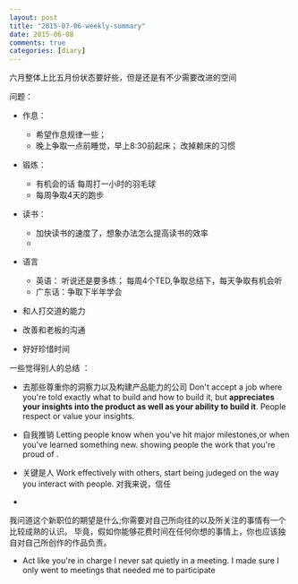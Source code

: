 ```yaml
---
layout: post
title: "2015-07-06-weekly-summary"
date: 2015-06-08
comments: true
categories: [diary]
---
```


六月整体上比五月份状态要好些，但是还是有不少需要改进的空间

问题：
   * 作息：
     - 希望作息规律一些；
     - 晚上争取一点前睡觉，早上8:30前起床； 改掉赖床的习惯
   
   * 锻炼：
     - 有机会的话 每周打一小时的羽毛球
     - 每周争取4天的跑步
     
   * 读书：
     - 加快读书的速度了，想象办法怎么提高读书的效率
     -
     
   * 语言
     - 英语： 听说还是要多练； 每周4个TED,争取总结下，每天争取有机会听
     - 广东话：争取下半年学会

   * 和人打交道的能力
   - 改善和老板的沟通

   * 好好珍惜时间

一些觉得别人的总结 ：
   * 去那些尊重你的洞察力以及构建产品能力的公司
Don't accept a job where you're told exactly what to build and how to build it,
but  **appreciates your insights into the product as well as your ability to build it**.
People respect or value your insights.

   * 自我推销
   Letting people know when you've hit major milestones,or when you've learned something new.
   showing people the work that you're proud of .
   
   * 关键是人
   Work effectively with others, start being judeged on the way you interact with people.
   对我来说，信任

   * 
   我问道这个新职位的期望是什么;你需要对自己所向往的以及所关注的事情有一个比较成熟的认识。
   毕竟，假如你能够花费时间在任何你想的事情上，你也应该独自对自己所创作的作品负责。

   * Act like you're in charge
   I never sat quietly in a meeting.
   I made sure I only went to meetings that needed me to participate

[1]: http://blog.jobbole.com/53812/  "Nicholas C. Zakas：我得到的最佳职业生涯建议"
